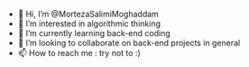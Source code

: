 - 👋 Hi, I’m @MortezaSalimiMoghaddam
- 👀 I’m interested in algorithmic thinking
- 🌱 I’m currently learning back-end coding
- 💞️ I’m looking to collaborate on back-end projects in general
- 📫 How to reach me : try not to :)

<!---
MortezaSalimiMoghaddam/MortezaSalimiMoghaddam is a ✨ special ✨ repository because its `README.md` (this file) appears on your GitHub profile.
You can click the Preview link to take a look at your changes.
rep to reach source codes of the "book"
https://github.com/ageron/handson-ml3
--->

